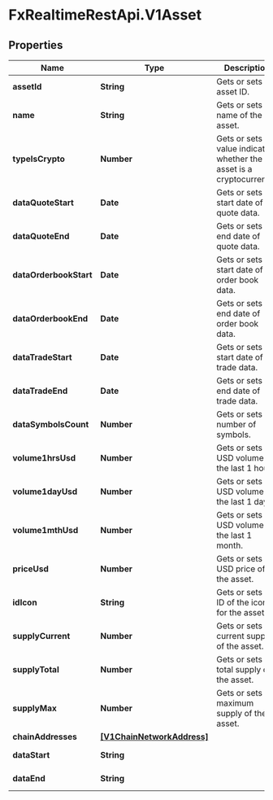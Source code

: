 # FxRealtimeRestApi.V1Asset

## Properties

Name | Type | Description | Notes
------------ | ------------- | ------------- | -------------
**assetId** | **String** | Gets or sets the asset ID. | [optional] 
**name** | **String** | Gets or sets the name of the asset. | [optional] 
**typeIsCrypto** | **Number** | Gets or sets a value indicating whether the asset is a cryptocurrency. | [optional] 
**dataQuoteStart** | **Date** | Gets or sets the start date of quote data. | [optional] 
**dataQuoteEnd** | **Date** | Gets or sets the end date of quote data. | [optional] 
**dataOrderbookStart** | **Date** | Gets or sets the start date of order book data. | [optional] 
**dataOrderbookEnd** | **Date** | Gets or sets the end date of order book data. | [optional] 
**dataTradeStart** | **Date** | Gets or sets the start date of trade data. | [optional] 
**dataTradeEnd** | **Date** | Gets or sets the end date of trade data. | [optional] 
**dataSymbolsCount** | **Number** | Gets or sets the number of symbols. | [optional] 
**volume1hrsUsd** | **Number** | Gets or sets the USD volume in the last 1 hour. | [optional] 
**volume1dayUsd** | **Number** | Gets or sets the USD volume in the last 1 day. | [optional] 
**volume1mthUsd** | **Number** | Gets or sets the USD volume in the last 1 month. | [optional] 
**priceUsd** | **Number** | Gets or sets the USD price of the asset. | [optional] 
**idIcon** | **String** | Gets or sets the ID of the icon for the asset. | [optional] 
**supplyCurrent** | **Number** | Gets or sets the current supply of the asset. | [optional] 
**supplyTotal** | **Number** | Gets or sets the total supply of the asset. | [optional] 
**supplyMax** | **Number** | Gets or sets the maximum supply of the asset. | [optional] 
**chainAddresses** | [**[V1ChainNetworkAddress]**](V1ChainNetworkAddress.md) |  | [optional] 
**dataStart** | **String** |  | [optional] [readonly] 
**dataEnd** | **String** |  | [optional] [readonly] 



